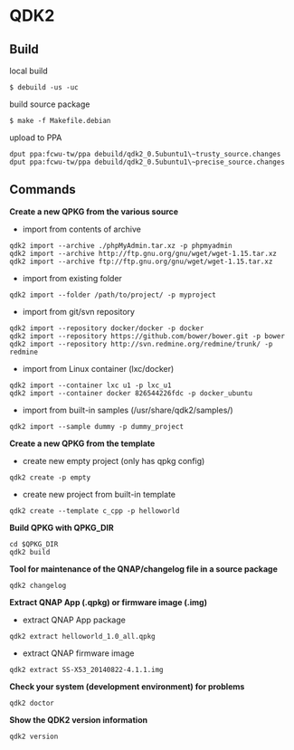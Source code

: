 QDK2
====

Build
-----

local build

```
$ debuild -us -uc
```

build source package

```
$ make -f Makefile.debian 
```

upload to PPA

```
dput ppa:fcwu-tw/ppa debuild/qdk2_0.5ubuntu1\~trusty_source.changes
dput ppa:fcwu-tw/ppa debuild/qdk2_0.5ubuntu1\~precise_source.changes
```

Commands
--------

**Create a new QPKG from the various source**

* import from contents of archive

```
qdk2 import --archive ./phpMyAdmin.tar.xz -p phpmyadmin
qdk2 import --archive http://ftp.gnu.org/gnu/wget/wget-1.15.tar.xz
qdk2 import --archive ftp://ftp.gnu.org/gnu/wget/wget-1.15.tar.xz
```

* import from existing folder

```
qdk2 import --folder /path/to/project/ -p myproject
```

* import from git/svn repository

```
qdk2 import --repository docker/docker -p docker
qdk2 import --repository https://github.com/bower/bower.git -p bower
qdk2 import --repository http://svn.redmine.org/redmine/trunk/ -p redmine
```

* import from Linux container (lxc/docker)

```
qdk2 import --container lxc u1 -p lxc_u1
qdk2 import --container docker 826544226fdc -p docker_ubuntu
```

* import from built-in samples (/usr/share/qdk2/samples/)

```
qdk2 import --sample dummy -p dummy_project
```

**Create a new QPKG from the template**

* create new empty project (only has qpkg config)

```
qdk2 create -p empty
```

* create new project from built-in template

```
qdk2 create --template c_cpp -p helloworld
```

**Build QPKG with QPKG_DIR**

```
cd $QPKG_DIR
qdk2 build
```

**Tool for maintenance of the QNAP/changelog file in a source package**

```
qdk2 changelog
```

**Extract QNAP App (.qpkg) or firmware image (.img)**
    
* extract QNAP App package

```
qdk2 extract helloworld_1.0_all.qpkg
```

* extract QNAP firmware image

```
qdk2 extract SS-X53_20140822-4.1.1.img
```

**Check your system (development environment) for problems**

```
qdk2 doctor
```

**Show the QDK2 version information**

```
qdk2 version
```
